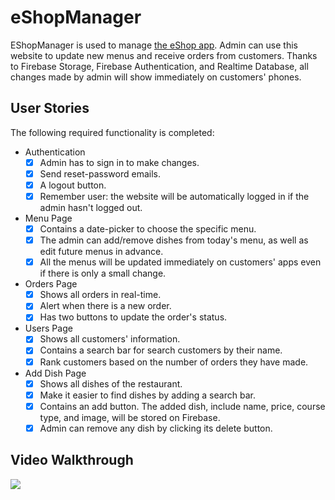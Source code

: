 # eShopManager

EShopManager is used to manage [the eShop app](https://github.com/truongdd03/eShop). Admin can use this website to update new menus and receive orders from customers. Thanks to Firebase Storage, Firebase Authentication, and Realtime Database, all changes made by admin will show immediately on customers' phones.

## User Stories

The following required functionality is completed:

* Authentication
  - [x] Admin has to sign in to make changes.
  - [x] Send reset-password emails.
  - [x] A logout button.
  - [x] Remember user: the website will be automatically logged in if the admin hasn't logged out.

* Menu Page
  - [x] Contains a date-picker to choose the specific menu. 
  - [x] The admin can add/remove dishes from today's menu, as well as edit future menus in advance.
  - [x] All the menus will be updated immediately on customers' apps even if there is only a small change.

* Orders Page
  - [x] Shows all orders in real-time.
  - [x] Alert when there is a new order.
  - [x] Has two buttons to update the order's status.

* Users Page
  - [x] Shows all customers' information.
  - [x] Contains a search bar for search customers by their name.
  - [x] Rank customers based on the number of orders they have made.

* Add Dish Page
  - [x] Shows all dishes of the restaurant.
  - [x] Make it easier to find dishes by adding a search bar.
  - [x] Contains an add button. The added dish, include name, price, course type, and image, will be stored on Firebase.
  - [x] Admin can remove any dish by clicking its delete button.

## Video Walkthrough
![](demo.gif)
